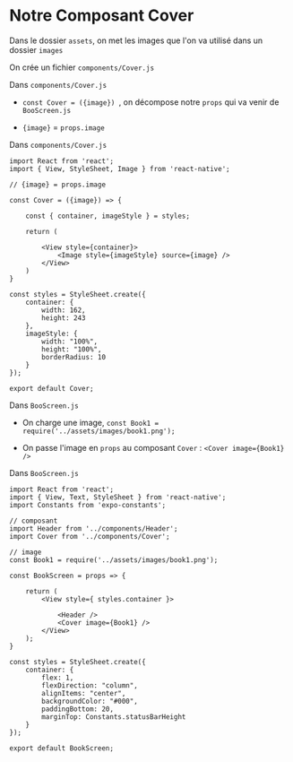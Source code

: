 # Notre Composant Cover

Dans le dossier `assets`, on met les images que l'on va utilisé dans un dossier `images`

On crée un fichier `components/Cover.js`

Dans `components/Cover.js`

- `const Cover = ({image}) `, on décompose notre `props` qui va venir de `BooScreen.js`

- `{image}` = `props.image`

Dans `components/Cover.js`

    import React from 'react';
    import { View, StyleSheet, Image } from 'react-native';

    // {image} = props.image

    const Cover = ({image}) => {

        const { container, imageStyle } = styles;

        return (

            <View style={container}>
                <Image style={imageStyle} source={image} />
            </View>
        )
    }

    const styles = StyleSheet.create({
        container: {
            width: 162,
            height: 243
        },
        imageStyle: {
            width: "100%",
            height: "100%",
            borderRadius: 10
        }
    });

    export default Cover;


Dans `BooScreen.js`

- On charge une image, `const Book1 = require('../assets/images/book1.png');`

- On passe l'image en `props` au composant `Cover` : `<Cover image={Book1} />`

Dans `BooScreen.js`

    import React from 'react';
    import { View, Text, StyleSheet } from 'react-native';
    import Constants from 'expo-constants';

    // composant
    import Header from '../components/Header';
    import Cover from '../components/Cover';

    // image
    const Book1 = require('../assets/images/book1.png');

    const BookScreen = props => {

        return (
            <View style={ styles.container }>

                <Header />
                <Cover image={Book1} />
            </View>
        );
    }

    const styles = StyleSheet.create({
        container: {
            flex: 1,
            flexDirection: "column",
            alignItems: "center",
            backgroundColor: "#000",
            paddingBottom: 20,
            marginTop: Constants.statusBarHeight
        }
    });

    export default BookScreen;